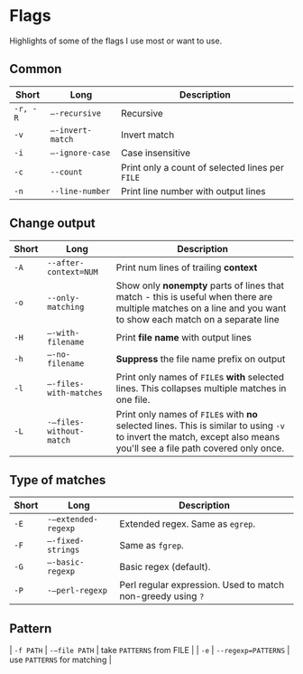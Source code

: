 # Flags

Highlights of some of the flags I use most or want to use.


## Common

| Short    | Long             | Description                                     |
| -------- | ---------------- | ----------------------------------------------- |
| `-r, -R` | `–-recursive`    | Recursive                                       |
| `-v`     | `–-invert-match` | Invert match                                    |
| `-i`     | `–-ignore-case`  | Case insensitive                                |
| `-c`     | `--count`        | Print only a count of selected lines per `FILE` |
| `-n`     | `--line-number`  | Print line number with output lines             |


## Change output

| Short | Long                    | Description                                                                                                                                                            |
| ----- | ----------------------- | ---------------------------------------------------------------------------------------------------------------------------------------------------------------------- |
| `-A`  | `--after-context=NUM`   | Print num lines of trailing **context**                                                                                                                                |
| `-o`  | `--only-matching`       | Show only **nonempty** parts of lines that match - this is useful when there are multiple matches on a line and you want to show each match on a separate line         |
| `-H`  | `–-with-filename`       | Print **file name** with output lines                                                                                                                                  |
| `-h`  | `–-no-filename`         | **Suppress** the file name prefix on output                                                                                                                            |
| `-l`  | `–-files-with-matches`  | Print only names of `FILE`s **with** selected lines. This collapses multiple matches in one file.                                                                      |
| `-L`  | `-–files-without-match` | Print only names of `FILE`s with **no** selected lines. This is similar to using `-v` to invert the match, except also means you'll see a file path covered only once. |


## Type of matches

| Short | Long                | Description                                                 |
| ----- | ------------------- | ----------------------------------------------------------- |
| `-E`  | `-–extended-regexp` | Extended regex. Same as `egrep`.                            |
| `-F`  | `–-fixed-strings`   | Same as `fgrep`.                                            |
| `-G`  | `–-basic-regexp`    | Basic regex (default).                                      |
| `-P`  | `-–perl-regexp`     | Perl regular expression. Used to match non-greedy using `?` |


## Pattern

| `-f PATH` | `-–file PATH`           | take `PATTERNS` from FILE             |
| `-e`      | `--regexp=PATTERNS`    | use `PATTERNS` for matching           |
